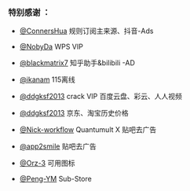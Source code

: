### 特别感谢 ：

* [@ConnersHua](https://github.com/DivineEngine/Profiles/tree/master) 规则订阅主来源、抖音-Ads

* [@NobyDa](https://github.com/NobyDa/Script/tree/master) WPS VIP

* [@blackmatrix7](https://github.com/blackmatrix7/ios_rule_script) 知乎助手&bilibili -AD

* [@ikanam](https://github.com/ikanam/Surge-Scripts) 115离线

* [@ddgksf2013](https://github.com/ddgksf2013/Cuttlefish/blob/master/Rewrite/UnlockApp.conf) crack VIP 百度云盘、彩云、人人视频

* [@ddgksf2013](https://raw.githubusercontent.com/ddgksf2013/Cuttlefish/master/Rewrite/History_price.conf) 京东、淘宝历史价格

* [@Nick-workflow](https://github.com/Nick-workflow/script-test) Quantumult X 贴吧去广告

* [@app2smile](https://github.com/app2smile/rules) 贴吧去广告

* [@Orz-3](https://github.com/Orz-3/mini) 可用图标

* [@Peng-YM](https://github.com/Peng-YM/Sub-Store) Sub-Store


